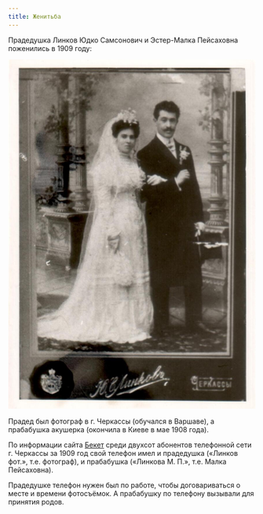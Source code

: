 ```yaml
---
title: Женитьба
---
```

Прадедушка Линков Юдко Самсонович
и Эстер-Малка Пейсаховна поженились в 1909 году:

![judka_malka](/files/judka/photo/praded/judka_malka.jpg)

Прадед был фотограф в г. Черкассы (обучался в Варшаве),
а прабабушка акушерка (окончила в Киеве в мае 1908 года).

По информации сайта [Бекет](https://beket.com.ua/cherkasskaja/cherkassy/)
среди двухсот абонентов телефонной сети г. Черкассы за 1909 год
свой телефон имел и прадедушка («Линков фот.», т.е. фотограф),
и прабабушка («Линкова M. П.», т.е. Малка Пейсаховна).

Прадедушке телефон нужен был по работе, чтобы договариваться
о месте и времени фотосъёмок.  А прабабушку по телефону
вызывали для принятия родов.
